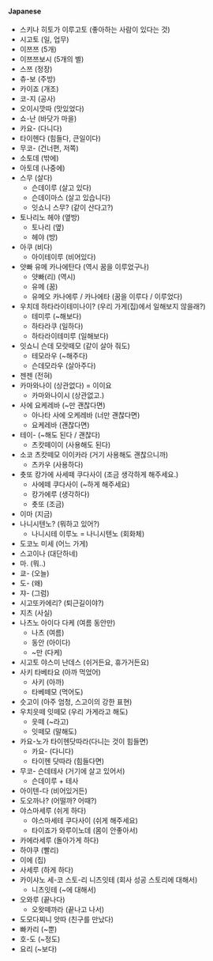 #### Japanese

- 스키나 히토가 이루고토 (좋아하는 사람이 있다는 것)
- 시고토 (일, 업무)
- 이쯔쯔 (5개)
- 이쯔쯔보시 (5개의 별)
- 스쯔 (정장)
- 츄-보 (주방)
- 카이죠 (개조)
- 코-지 (공사)
- 오이시깟따 (맛있었다)
- 쇼-난 (바닷가 마을)
- 카요- (다니다)
- 타이헨다 (힘들다, 큰일이다)
- 무코- (건너편, 저쪽)
- 소토데 (밖에)
- 아토데 (나중에)
- 스무 (살다)
  - 슨데이루 (살고 있다)
  - 슨데이마스 (살고 있습니다)
  - 잇쇼니 스무? (같이 산다고?)
- 토나리노 헤야 (옆방)
  - 토나리 (옆)
  - 헤야 (방)
- 아쿠 (비다)
  - 아이테이루 (비어있다)
- 얏빠 유메 카나에탄다 (역시 꿈을 이루었구나)
  - 얏빠(리) (역시)
  - 유메 (꿈)
  - 유메오 카나에루 / 카나에타 (꿈을 이루다 / 이루었다)
- 우치데 하타라이테미나이? (우리 가게(집)에서 일해보지 않을래?)
  - 테미루 (~해보다)
  - 하타라쿠 (일하다)
  - 하타라이테미루 (일해보다)
- 잇쇼니 슨데 모랏떼모 (같이 살아 줘도)
  - 테모라우 (~해주다)
  - 슨데모라우 (살아주다)
- 젠젠 (전혀)
- 카마와나이 (상관없다) = 이이요
  - 카마와나이시 (상관없고.)
- 사에 요케레바 (~만 괜찮다면)
  - 아나타 사에 오케레바 (너만 괜찮다면)
  - 요케레바 (괜찮다면)
- 테이- (~해도 된다 / 괜찮다)
  - 츠캇떼이이 (사용해도 된다)
- 소코 츠캇떼모 이이카라 (거기 사용해도 괜찮으니까)
  - 츠카우 (사용하다)
- 춋또 캉가에 사세떼 쿠다사이 (조금 생각하게 해주세요.)
  - 사에떼 쿠다사이 (~하게 해주세요)
  - 캉가에루 (생각하다)
  - 춋또 (조금)
- 이마 (지금)
- 나니시텐노? (뭐하고 있어?)
  - 나니시테 이루노 = 나니시텐노 (회화체)
- 도코노 미세 (어느 가게)
- 스고이나 (대단하네)
- 마. (뭐..)
- 쿄- (오늘)
- 도- (왜)
- 쟈- (그럼)
- 시고또카에리? (퇴근길이야?)
- 지츠 (사실)
- 나츠노 아이다 다케 (여름 동안만)
  - 나츠 (여름)
  - 동안 (아이다)
  - ~만 (다케)
- 시고토 야스미 난데스 (쉬거든요, 휴가거든요)
- 사키 타베타요 (아까 먹었어)
  - 사키 (아까)
  - 타베떼모 (먹어도)
- 슷고이 (아주 엄청, 스고이의 강한 표현)
- 우치읏떼 잇떼모 (우리 가게라고 해도)
  - 읏떼 (~라고)
  - 잇떼모 (말해도)
- 카요-노가 타이헨닷따라(다니는 것이 힘들면)
  - 카요- (다니다)
  - 타이헨 닷따라 (힘들다면)
- 무코- 슨데테사 (거기에 살고 있어서)
  - 슨데이루 + 테사
- 아이텐-다 (비어있거든)
- 도오까나? (어떨까? 어때?)
- 야스마세루 (쉬게 하다)
  - 야스마세테 쿠다사이 (쉬게 해주세요)
  - 타이죠가 와루이노데 (몸이 안좋아서)
- 카에라세루 (돌아가게 하다)
- 하야쿠 (빨리)
- 이에 (집)
- 사세루 (하게 하다)
- 카이샤노 세-코 스토-리 니츠잇테 (회사 성공 스토리에 대해서)
  - 니츠잇테 (~에 대해서)
- 오와루 (끝나다)
  - 오왓떼까라 (끝나고 나서)
- 도모다찌니 앗따 (친구를 만났다)
- 빠카리 (~뿐)
- 호-도 (~정도)
- 요리 (~보다)
